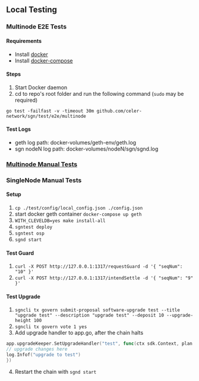 ## Local Testing

### Multinode E2E Tests

#### Requirements

- Install [docker](https://docs.docker.com/install/)
- Install [docker-compose](https://docs.docker.com/compose/install/)

#### Steps

1. Start Docker daemon
2. cd to repo's root folder and run the following command (`sudo` may be required)

```shellscript
go test -failfast -v -timeout 30m github.com/celer-network/sgn/test/e2e/multinode
```

#### Test Logs

- geth log path: docker-volumes/geth-env/geth.log
- sgn nodeN log path: docker-volumes/nodeN/sgn/sgnd.log

### [Multinode Manual Tests](./e2e/manual/README.md)

### SingleNode Manual Tests

#### Setup

1. `cp ./test/config/local_config.json ./config.json`
2. start docker geth container `docker-compose up geth`
3. `WITH_CLEVELDB=yes make install-all`
4. `sgntest deploy`
5. `sgntest osp`
6. `sgnd start`

#### Test Guard

1. `curl -X POST http://127.0.0.1:1317/requestGuard -d '{ "seqNum": "10" }'`
2. `curl -X POST http://127.0.0.1:1317/intendSettle -d '{ "seqNum": "9" }'`

#### Test Upgrade

1. `sgncli tx govern submit-proposal software-upgrade test --title "upgrade test" --description "upgrade test" --deposit 10 --upgrade-height 100`
2. `sgncli tx govern vote 1 yes`
3. Add upgrade handler to app.go, after the chain halts

```go
app.upgradeKeeper.SetUpgradeHandler("test", func(ctx sdk.Context, plan upgrade.Plan) {
// upgrade changes here
log.Infof("upgrade to test")
})
```

4. Restart the chain with `sgnd start`